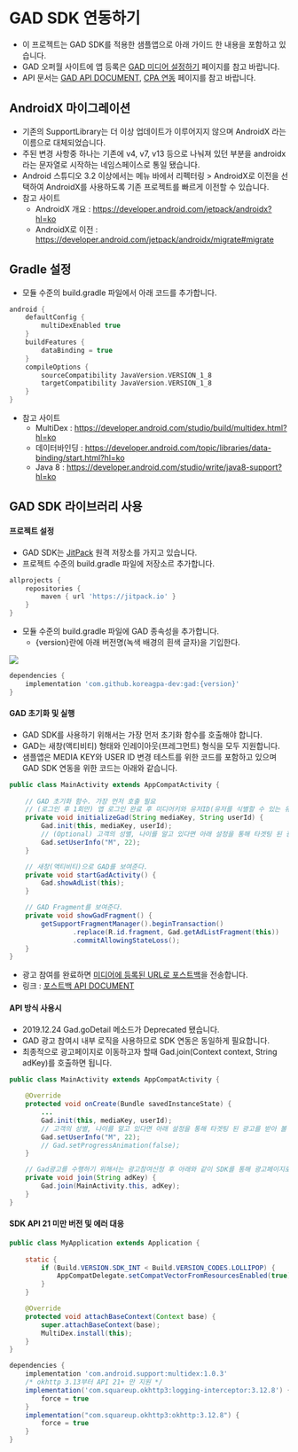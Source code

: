 # GAD SDK 연동하기

- 이 프로젝트는 GAD SDK를 적용한 샘플앱으로 아래 가이드 한 내용을 포함하고 있습니다.
- GAD 오퍼월 사이트에 앱 등록은 [GAD 미디어 설정하기](https://github.com/koreagpa-dev/gad-sample-android/blob/master/guide_media.md#gad-%EB%AF%B8%EB%94%94%EC%96%B4-%EC%84%A4%EC%A0%95%ED%95%98%EA%B8%B0) 페이지를 참고 바랍니다.
- API 문서는 [GAD API DOCUMENT](https://github.com/koreagpa-dev/gad-sample-android/blob/master/api-doc.md#gad-api-document), [CPA 연동](https://github.com/koreagpa-dev/gad-sample-android/blob/master/guide_cpa.md#gad-cpa-%EC%97%B0%EB%8F%99-%EA%B0%80%EC%9D%B4%EB%93%9C) 페이지를 참고 바랍니다.

## AndroidX 마이그레이션
- 기존의 SupportLibrary는 더 이상 업데이트가 이루어지지 않으며 AndroidX 라는 이름으로 대체되었습니다.
- 주된 변경 사항중 하나는 기존에 v4, v7, v13 등으로 나눠져 있던 부분을 androidx라는 문자열로 시작하는 네임스페이스로 통일 됐습니다.
- Android 스튜디오 3.2 이상에서는 메뉴 바에서 리펙터링 > AndroidX로 이전을 선택하여 AndroidX를 사용하도록 기존 프로젝트를 빠르게 이전할 수 있습니다.
- 참고 사이트
    - AndroidX 개요 : https://developer.android.com/jetpack/androidx?hl=ko
    - AndroidX로 이전 : https://developer.android.com/jetpack/androidx/migrate#migrate

## Gradle 설정
- 모듈 수준의 build.gradle 파일에서 아래 코드를 추가합니다.

```groovy
android {
    defaultConfig {
        multiDexEnabled true
    }
    buildFeatures {
        dataBinding = true
    }
    compileOptions {
        sourceCompatibility JavaVersion.VERSION_1_8
        targetCompatibility JavaVersion.VERSION_1_8
    }
}
```
- 참고 사이트
    - MultiDex : https://developer.android.com/studio/build/multidex.html?hl=ko
    - 데이터바인딩 : https://developer.android.com/topic/libraries/data-binding/start.html?hl=ko
    - Java 8 : https://developer.android.com/studio/write/java8-support?hl=ko

## GAD SDK 라이브러리 사용
#### 프로젝트 설정
- GAD SDK는 [JitPack](https://jitpack.io/) 원격 저장소를 가지고 있습니다.
- 프로젝트 수준의 build.gradle 파일에 저장소르 추가합니다.
```groovy
allprojects {
    repositories {
        maven { url 'https://jitpack.io' }
    }
}
```
- 모듈 수준의 build.gradle 파일에 GAD 종속성을 추가합니다.
    - {version}란에 아래 버전명(녹색 배경의 흰색 글자)을 기입한다.

[![](https://jitpack.io/v/koreagpa-dev/gad.svg)](https://jitpack.io/#koreagpa-dev/gad)
```groovy
dependencies {
    implementation 'com.github.koreagpa-dev:gad:{version}'
}
```
#### GAD 초기화 및 실행
- GAD SDK를 사용하기 위해서는 가장 먼저 초기화 함수를 호출해야 합니다.
- GAD는 새창(액티비티) 형태와 인레이아웃(프레그먼트) 형식을 모두 지원합니다.
- 샘플앱은 MEDIA KEY와 USER ID 변경 테스트를 위한 코드를 포함하고 있으며 GAD SDK 연동을 위한 코드는 아래와 같습니다.
```java
public class MainActivity extends AppCompatActivity {
    
    // GAD 초기화 함수. 가장 먼저 호출 필요
    // (로그인 후 1회만) 앱 로그인 완료 후 미디어키와 유저ID(유저를 식별할 수 있는 유니크한 값)로 초기화 한다.
    private void initializeGad(String mediaKey, String userId) {
        Gad.init(this, mediaKey, userId);
        // (Optional) 고객의 성별, 나이를 알고 있다면 아래 설정을 통해 타겟팅 된 광고를 받아 볼 수 있다.
        Gad.setUserInfo("M", 22);
    }

    // 새창(액티비티)으로 GAD를 보여준다.
    private void startGadActivity() {
        Gad.showAdList(this);
    }

    // GAD Fragment를 보여준다.
    private void showGadFragment() {
        getSupportFragmentManager().beginTransaction()
                .replace(R.id.fragment, Gad.getAdListFragment(this))
                .commitAllowingStateLoss();
    }
}
```

- 광고 참여를 완료하면 [미디어에 등록된 URL로 포스트백](https://github.com/koreagpa-dev/gad-sample-android/blob/master/guide_media.md#%EB%AF%B8%EB%94%94%EC%96%B4-%EC%97%B0%EB%8F%99-%EC%A0%95%EB%B3%B4-%EC%9E%85%EB%A0%A5%ED%95%98%EA%B8%B0)을 전송합니다.
- 링크 : [포스트백 API DOCUMENT](https://github.com/koreagpa-dev/gad-sample-android/blob/master/api-doc.md#%ED%8F%AC%EC%8A%A4%ED%8A%B8%EB%B0%B1)
    
#### API 방식 사용시
- 2019.12.24 Gad.goDetail 메소드가 Deprecated 됐습니다.
- GAD 광고 참여시 내부 로직을 사용하므로 SDK 연동은 동일하게 필요합니다.
- 최종적으로 광고페이지로 이동하고자 할때 Gad.join(Context context, String adKey)를 호출하면 됩니다.
```java
public class MainActivity extends AppCompatActivity {
    
    @Override
    protected void onCreate(Bundle savedInstanceState) {
        ...
        Gad.init(this, mediaKey, userId);
        // 고객의 성별, 나이를 알고 있다면 아래 설정을 통해 타겟팅 된 광고를 받아 볼 수 있다.
        Gad.setUserInfo("M", 22);
        // Gad.setProgressAnimation(false);
    }

    // Gad광고를 수행하기 위해서는 광고참여신청 후 아래와 같이 SDK를 통해 광고페이지로 이동시킨다.
    private void join(String adKey) {
        Gad.join(MainActivity.this, adKey);
    }
}
```

#### SDK API 21 미만 버전 및 에러 대응
```java
public class MyApplication extends Application {
    
    static {
        if (Build.VERSION.SDK_INT < Build.VERSION_CODES.LOLLIPOP) {
            AppCompatDelegate.setCompatVectorFromResourcesEnabled(true);
        }
    }

    @Override
    protected void attachBaseContext(Context base) {
        super.attachBaseContext(base);
        MultiDex.install(this);
    }
}
```
```groovy
dependencies {
    implementation 'com.android.support:multidex:1.0.3'
    /* okhttp 3.13부터 API 21+ 만 지원 */
    implementation('com.squareup.okhttp3:logging-interceptor:3.12.8') {
        force = true
    }
    implementation("com.squareup.okhttp3:okhttp:3.12.8") {
        force = true
    }
}
```